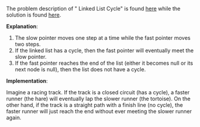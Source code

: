 The problem description of " Linked List Cycle" is found [here](https://leetcode.com/problems/linked-list-cycle/description/?envType=daily-question&envId=2023-09-04) while the solution is found [here](https://github.com/aurimas13/Solutions-To-Problems/blob/main/LeetCode/Java%20Solutions/Linked%20List%20Cycle/linked.java).

**Explanation**:

1. The slow pointer moves one step at a time while the fast pointer moves two steps.
2. If the linked list has a cycle, then the fast pointer will eventually meet the slow pointer.
3. If the fast pointer reaches the end of the list (either it becomes null or its next node is null), then the list does not have a cycle.

**Implementation**:

Imagine a racing track. If the track is a closed circuit (has a cycle), a faster runner (the hare) will eventually lap the slower runner (the tortoise). On the other hand, if the track is a straight path with a finish line (no cycle), the faster runner will just reach the end without ever meeting the slower runner again.
